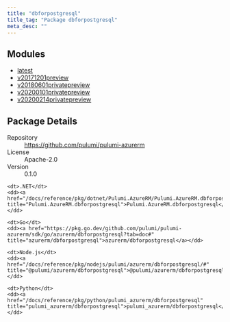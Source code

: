 ```yaml
---
title: "dbforpostgresql"
title_tag: "Package dbforpostgresql"
meta_desc: ""
---
```


<!-- WARNING: this file was generated by Pulumi Docs Generator. -->
<!-- Do not edit by hand unless you're certain you know what you are doing! -->



<h2 id="modules">Modules</h2>
<ul class="api">
    <li><a href="latest/" title="latest"><span class="symbol module"></span>latest</a></li>
    <li><a href="v20171201preview/" title="v20171201preview"><span class="symbol module"></span>v20171201preview</a></li>
    <li><a href="v20180601privatepreview/" title="v20180601privatepreview"><span class="symbol module"></span>v20180601privatepreview</a></li>
    <li><a href="v20200101privatepreview/" title="v20200101privatepreview"><span class="symbol module"></span>v20200101privatepreview</a></li>
    <li><a href="v20200214privatepreview/" title="v20200214privatepreview"><span class="symbol module"></span>v20200214privatepreview</a></li>
</ul>

<h2 id="package-details">Package Details</h2>
<dl class="package-details">
	<dt>Repository</dt>
	<dd><a href="https://github.com/pulumi/pulumi-azurerm">https://github.com/pulumi/pulumi-azurerm</a></dd>
	<dt>License</dt>
	<dd>Apache-2.0</dd>
	<dt>Version</dt>
	<dd>0.1.0</dd>
</dl>



<dl class="tabular">

    <dt>.NET</dt>
    <dd><a href="/docs/reference/pkg/dotnet/Pulumi.AzureRM/Pulumi.AzureRM.dbforpostgresql.html" title="Pulumi.AzureRM.dbforpostgresql">Pulumi.AzureRM.dbforpostgresql</a></dd>

    <dt>Go</dt>
    <dd><a href="https://pkg.go.dev/github.com/pulumi/pulumi-azurerm/sdk/go/azurerm/dbforpostgresql?tab=doc#" title="azurerm/dbforpostgresql">azurerm/dbforpostgresql</a></dd>

    <dt>Node.js</dt>
    <dd><a href="/docs/reference/pkg/nodejs/pulumi/azurerm/dbforpostgresql/#" title="@pulumi/azurerm/dbforpostgresql">@pulumi/azurerm/dbforpostgresql</a></dd>

    <dt>Python</dt>
    <dd><a href="/docs/reference/pkg/python/pulumi_azurerm/dbforpostgresql" title="pulumi_azurerm/dbforpostgresql">pulumi_azurerm/dbforpostgresql</a></dd>

</dl>

